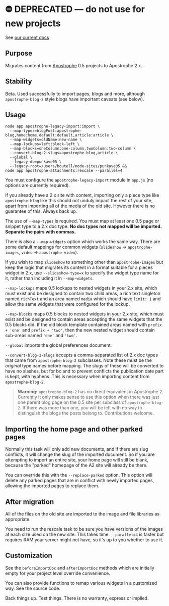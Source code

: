 # ⛔️ **DEPRECATED** — do not use for new projects

See [our current docs](https://docs.apostrophecms.org/)

## Purpose

Migrates content from [Apostrophe](http://apostrophecms.org) 0.5 projects to Apostrophe 2.x.

## Stability

Beta. Used successfully to import pages, blogs and more, although `apostrophe-blog-2` style blogs have important caveats (see below).

## Usage

```
node app apostrophe-legacy-import:import \
  --map-types=blogPost:apostrophe-blog,home:home,default:default,article:article \
  --map-widgets=oldName:new-name \
  --map-lockups=left:block-left \
  --map-blocks=oneColumn:one-column,twoColumn:two-column \
  --convert-blog-2-slugs=apostrophe-blog,article \
  --global \
  --legacy-db=punkave05 \
  --legacy-root=/Users/boutell/node-sites/punkave05 &&
node app apostrophe-attachments:rescale --parallel=4
```

You must configure the `apostrophe-legacy-import` module in `app.js` (no options are currently required).

If you already have a 2.x site with content, importing only a piece type like `apostrophe-blog` like this should not unduly impact the rest of your site, apart from importing all of the media of the old site. However there is no guarantee of this. Always back up.

The use of `--map-types` is required. You must map at least one 0.5 page or snippet type to a 2.x doc type. **No doc types not mapped will be imported. Separate the pairs with commas.**

There is also a `--map-widgets` option which works the same way. There are some default mappings for common widgets (`slideshow` -> `apostrophe-images`, `video` -> `apostrophe-video`).

If you wish to map `slideshow` to something other than `apostrophe-images` but keep the logic that migrates its content in a format suitable for a pieces widget in 2.x, use `--slideshow-type=x` to specify the widget type name for it, rather than including it in `--map-widgets`.

`--map-lockups` maps 0.5 lockups to nested widgets in your 2.x site, which must exist and be designed to contain two child areas, a rich text singleton named `richText` and an area named `media` which should have `limit: 1` and allow the same widgets that were configured for the lockup.

`--map-blocks` maps 0.5 blocks to nested widgets in your 2.x site, which must exist and be designed to contain areas accepting the same widgets that the 0.5 blocks did. If the old block template contained areas named with `prefix + 'one'` and `prefix + 'two'`, then the new nested widget should contain sub-areas named `'one'` and `'two'`.

`--global` imports the global preferences document.

`--convert-blog-2-slugs` accepts a comma-separated list of 2.x doc types that came from `apostrophe-blog-2` subclasses. Note these must be the *original* type names before mapping. The slugs of these will be converted to have no slashes, but for bc and to prevent conflicts the publication date part is kept, with hyphens. This is necessary when importing content from `apostrophe-blog-2`.

> **Warning:** `apostrophe-blog-2` has no direct equivalent in Apostrophe 2. Currently it only makes sense to use this option when there was just one parent blog page on the 0.5 site per subclass of `apostrophe-blog-2`. If there was more than one, you will be left with no way to distinguish the blogs the posts belong to. Contributions welcome.

## Importing the home page and other parked pages

Normally this task will only add new documents, and if there are slug conflicts, it will change the slug of the imported document. So if you are attempting to import an entire site, your home page will still be blank, because the "parked" homepage of the A2 site will already be there.

You can override this with the `--replace-parked` option. This option will delete any parked pages that are in conflict with newly imported pages, allowing the imported pages to replace them.

## After migration

All of the files on the old site are imported to the image and file libraries as appropriate.

You need to run the rescale task to be sure you have versions of the images at each size used on the new site. This takes time. `--parallel=4` is faster but requires RAM your server might not have, so it's up to you whether to use it.

## Customization

See the `beforeImportDoc` and `afterImportDoc` methods which are initially empty for your project level override convenience.

You can also provide functions to remap various widgets in a customized way. See the source code.

Back things up. Test things. There is no warranty, express or implied.
